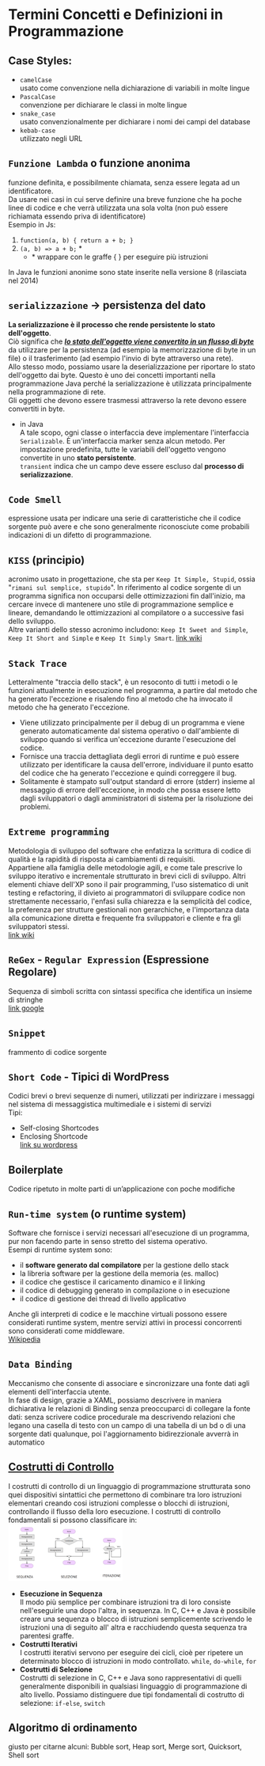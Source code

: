 # Termini Concetti e Definizioni in Programmazione

## Case Styles:
- `camelCase`  
    usato come convenzione nella dichiarazione di variabili in molte lingue
- `PascalCase`  
    convenzione per dichiarare le classi in molte lingue
- `snake_case`  
    usato convenzionalmente per dichiarare i nomi dei campi del database
- `kebab-case`  
    utilizzato negli URL

## `Funzione Lambda` o funzione anonima
funzione definita, e possibilmente chiamata, senza essere legata ad un identificatore.  
Da usare nei casi in cui serve definire una breve funzione che ha poche linee di codice e che verrà utilizzata una sola volta (non può essere richiamata essendo priva di identificatore)  
Esempio in Js:  
1. `function(a, b) { return a + b; }`
2. `(a, b) => a + b;` *
    - \* wrappare con le graffe { } per eseguire più istruzioni

In Java le funzioni anonime sono state inserite nella versione 8 (rilasciata nel 2014)

## `serializzazione` -> persistenza del dato
**La serializzazione è il processo che rende persistente lo stato dell'oggetto**.  
Ciò significa che <u>***lo stato dell'oggetto viene convertito in un flusso di byte***</u> da utilizzare per la persistenza (ad esempio la memorizzazione di byte in un file) o il trasferimento (ad esempio l'invio di byte attraverso una rete).  
Allo stesso modo, possiamo usare la deserializzazione per riportare lo stato dell'oggetto dai byte. Questo è uno dei concetti importanti nella programmazione Java perché la serializzazione è utilizzata principalmente nella programmazione di rete.  
Gli oggetti che devono essere trasmessi attraverso la rete devono essere convertiti in byte.  
- in Java  
    A tale scopo, ogni classe o interfaccia deve implementare l'interfaccia `Serializable`. È un'interfaccia marker senza alcun metodo.
    Per impostazione predefinita, tutte le variabili dell'oggetto vengono convertite in uno **stato persistente**.  
    `transient` indica che un campo deve essere escluso dal **processo di serializzazione**.  

## `Code Smell` 
espressione usata per indicare una serie di caratteristiche che il codice sorgente può avere e che sono generalmente riconosciute come probabili indicazioni di un difetto di programmazione.

## `KISS` (principio)
acronimo usato in progettazione, che sta per `Keep It Simple, Stupid`, ossia "`rimani sul semplice, stupido`". In riferimento al codice sorgente di un programma significa non occuparsi delle ottimizzazioni fin dall'inizio, ma cercare invece di mantenere uno stile di programmazione semplice e lineare, demandando le ottimizzazioni al compilatore o a successive fasi dello sviluppo.  
Altre varianti dello stesso acronimo includono: `Keep It Sweet and Simple`, `Keep It Short and Simple` e `Keep It Simply Smart`. 
[link wiki](https://it.wikipedia.org/wiki/KISS_(principio))

## `Stack Trace`
Letteralmente "traccia dello stack", è un resoconto di tutti i metodi o le funzioni attualmente in esecuzione nel programma, a partire dal metodo che ha generato l'eccezione e risalendo fino al metodo che ha invocato il metodo che ha generato l'eccezione.  
- Viene utilizzato principalmente per il debug di un programma e viene generato automaticamente dal sistema operativo o dall'ambiente di sviluppo quando si verifica un'eccezione durante l'esecuzione del codice.  
- Fornisce una traccia dettagliata degli errori di runtime e può essere utilizzato per identificare la causa dell'errore, individuare il punto esatto del codice che ha generato l'eccezione e quindi correggere il bug.  
- Solitamente è stampato sull'output standard di errore (stderr) insieme al messaggio di errore dell'eccezione, in modo che possa essere letto dagli sviluppatori o dagli amministratori di sistema per la risoluzione dei problemi.

## `Extreme programming`
Metodologia di sviluppo del software che enfatizza la scrittura di codice di qualità e la rapidità di risposta ai cambiamenti di requisiti.  
Appartiene alla famiglia delle metodologie agili, e come tale prescrive lo sviluppo iterativo e incrementale strutturato in brevi cicli di sviluppo. Altri elementi chiave dell'XP sono il pair programming, l'uso sistematico di unit testing e refactoring, il divieto ai programmatori di sviluppare codice non strettamente necessario, l'enfasi sulla chiarezza e la semplicità del codice, la preferenza per strutture gestionali non gerarchiche, e l'importanza data alla comunicazione diretta e frequente fra sviluppatori e cliente e fra gli sviluppatori stessi.  
[link wiki](https://it.wikipedia.org/wiki/Extreme_programming)

## `ReGex` - `Regular Expression` (Espressione Regolare)
Sequenza di simboli scritta con sintassi specifica che identifica un insieme di stringhe  
[link google](https://support.google.com/a/answer/1371415?hl=it)

## `Snippet`  
frammento di codice sorgente

## `Short Code` - Tipici di WordPress  
Codici brevi o brevi sequenze di numeri, utilizzati per indirizzare i messaggi nel sistema di messaggistica multimediale e i sistemi di servizi  
Tipi:  
- Self-closing Shortcodes  
- Enclosing Shortcode  
[link su wordpress](../CMS/WordPress/ShortCode/ShortCode.md)

## Boilerplate
Codice ripetuto in molte parti di un’applicazione con poche modifiche

## `Run-time system` (o runtime system)
Software che fornisce i servizi necessari all'esecuzione di un programma, pur non facendo parte in senso stretto del sistema operativo.  
Esempi di runtime system sono:
- il **software generato dal compilatore** per la gestione dello stack
- la libreria software per la gestione della memoria (es. malloc)
- il codice che gestisce il caricamento dinamico e il linking
- il codice di debugging generato in compilazione o in esecuzione
- il codice di gestione dei thread di livello applicativo

Anche gli interpreti di codice e le macchine virtuali possono essere considerati runtime system, mentre servizi attivi in processi concorrenti sono considerati come middleware.  
[Wikipedia](https://it.wikipedia.org/wiki/Run-time_system)

## `Data Binding`
Meccanismo che consente di associare e sincronizzare una fonte dati agli elementi dell'interfaccia utente.  
In fase di design, grazie a XAML, possiamo descrivere in maniera dichiarativa le relazioni di Binding senza preoccuparci di collegare la fonte dati: senza scrivere codice procedurale ma descrivendo relazioni che legano una casella di testo con un campo di una tabella di un bd o di una sorgente dati qualunque, poi l'aggiornamento bidirezzionale avverrà in automatico

## [Costrutti di Controllo](http://www.dacrema.com/Informatica/Costrutti_controllo.htm)  
I costrutti di controllo di un linguaggio di programmazione strutturata sono quei dispositivi sintattici che permettono di combinare tra loro istruzioni elementari creando cosi istruzioni complesse o blocchi di istruzioni, controllando il flusso della loro esecuzione. I costrutti di controllo fondamentali si possono classificare in:  
![](asset/Costrutti_mini.png)
- **Esecuzione in Sequenza**  
    Il modo più semplice per combinare istruzioni tra di loro consiste nell'eseguirle una dopo l'altra, in sequenza. In C, C++ e Java è possibile creare una sequenza o blocco di istruzioni semplicemente scrivendo le istruzioni una di seguito all' altra e racchiudendo questa sequenza tra parentesi graffe.
- **Costrutti Iterativi**  
    I costrutti iterativi servono per eseguire dei cicli, cioè per ripetere un determinato blocco di istruzioni in modo controllato.
    `while`, `do-while`, `for`
- **Costrutti di Selezione**  
    Costrutti di selezione in C, C++ e Java sono rappresentativi di quelli generalmente disponibili in qualsiasi linguaggio di programmazione di alto livello. Possiamo distinguere due tipi fondamentali di costrutto di selezione: 
    `if-else`, `switch`

## Algoritmo di ordinamento
giusto per citarne alcuni: Bubble sort, Heap sort, Merge sort, Quicksort, Shell sort 